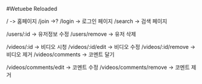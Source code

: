 #Wetuebe Reloaded

/ -> 홈페이지
/join ->?
/login -> 로그인 페이지
/search -> 검색 페이지

/users/:id -> 유저정보 수정
/users/remove -> 유저 삭제

/videos/:id -> 비디오 시청
/videos/:id/edit -> 비디오 수정
/videos/:id/remove -> 비디오 제거
/videos/comments -> 코멘트 달기

/videos/comments/edit -> 코멘트 수정
/videos/comments/remove -> 코멘트 제거

